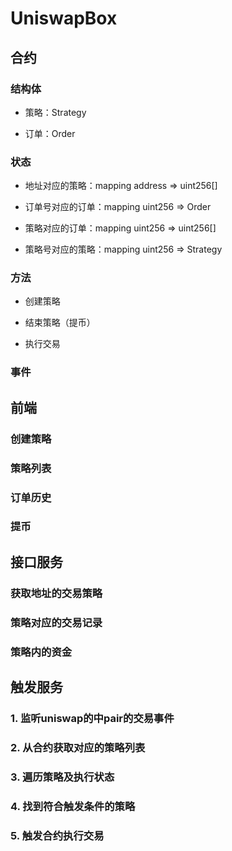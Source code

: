 # UniswapBox


## 合约

### 结构体

- 策略：Strategy

- 订单：Order

### 状态

- 地址对应的策略：mapping address => uint256[]

- 订单号对应的订单：mapping uint256 => Order

- 策略对应的订单：mapping uint256 => uint256[]

- 策略号对应的策略：mapping uint256 => Strategy

### 方法

- 创建策略

- 结束策略（提币）

- 执行交易

### 事件

## 前端

### 创建策略

### 策略列表

### 订单历史

### 提币

## 接口服务

### 获取地址的交易策略

### 策略对应的交易记录

### 策略内的资金

## 触发服务

### 1. 监听uniswap的中pair的交易事件

### 2. 从合约获取对应的策略列表

### 3. 遍历策略及执行状态

### 4. 找到符合触发条件的策略

### 5. 触发合约执行交易

